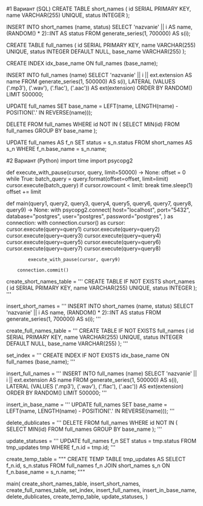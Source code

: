 #1 Вариант (SQL) 
CREATE TABLE short_names (
    id SERIAL PRIMARY KEY,
    name VARCHAR(255) UNIQUE,
    status INTEGER
);

INSERT INTO short_names (name, status)
SELECT
    'nazvanie' || i AS name,
    (RANDOM() * 2)::INT AS status
FROM generate_series(1, 700000) AS s(i);

CREATE TABLE full_names (
    id SERIAL PRIMARY KEY,
    name VARCHAR(255) UNIQUE,
    status INTEGER DEFAULT NULL,
    base_name VARCHAR(255)
);

CREATE INDEX idx_base_name ON full_names (base_name);

INSERT INTO full_names (name)
SELECT
    'nazvanie' || i || ext.extension AS name
FROM generate_series(1, 500000) AS s(i),
LATERAL (VALUES ('.mp3'), ('.wav'), ('.flac'), ('.aac')) AS ext(extension)
ORDER BY RANDOM()
LIMIT 500000;

UPDATE full_names
SET base_name = LEFT(name, LENGTH(name) - POSITION('.' IN REVERSE(name)));

DELETE FROM full_names
WHERE id NOT IN (
    SELECT MIN(id)
    FROM full_names
    GROUP BY base_name
);

UPDATE full_names AS f_n
SET status = s_n.status
FROM short_names AS s_n
WHERE f_n.base_name = s_n.name;

#2 Вариант (Python)
import time
import psycopg2


def execute_with_pause(cursor, query, limit=50000) -> None:
    offset = 0
    while True:
        batch_query = query.format(offset=offset, limit=limit)
        cursor.execute(batch_query)
        if cursor.rowcount < limit:
            break
        time.sleep(1)
        offset += limit


def main(query1, query2, query3, query4, query5, query6, query7, query8, query9) -> None:
    with psycopg2.connect(
        host="localhost",
        port="5432",
        database="postgres",
        user="postgres",
        password="postgres",
    ) as connection:
        with connection.cursor() as cursor:
            cursor.execute(query=query1)
            cursor.execute(query=query2)
            cursor.execute(query=query3)
            cursor.execute(query=query4)
            cursor.execute(query=query5)
            cursor.execute(query=query6)
            cursor.execute(query=query7)
            cursor.execute(query=query8)

            execute_with_pause(cursor, query9)

        connection.commit()


create_short_names_table = '''
CREATE TABLE IF NOT EXISTS short_names (
    id SERIAL PRIMARY KEY,
    name VARCHAR(255) UNIQUE,
    status INTEGER
);
'''

insert_short_names = '''
INSERT INTO short_names (name, status)
SELECT
    'nazvanie' || i AS name,
    (RANDOM() * 2)::INT AS status
FROM generate_series(1, 700000) AS s(i);
'''

create_full_names_table = '''
CREATE TABLE IF NOT EXISTS full_names (
    id SERIAL PRIMARY KEY,
    name VARCHAR(255) UNIQUE,
    status INTEGER DEFAULT NULL,
    base_name VARCHAR(255)
);
'''

set_index = '''
CREATE INDEX IF NOT EXISTS idx_base_name ON full_names (base_name);
'''

insert_full_names = '''
INSERT INTO full_names (name)
SELECT
    'nazvanie' || i || ext.extension AS name
FROM generate_series(1, 500000) AS s(i),
LATERAL (VALUES ('.mp3'), ('.wav'), ('.flac'), ('.aac')) AS ext(extension)
ORDER BY RANDOM()
LIMIT 500000;
'''

insert_in_base_name = '''
UPDATE full_names
SET base_name = LEFT(name, LENGTH(name) - POSITION('.' IN REVERSE(name)));
'''

delete_dublicates = '''
DELETE FROM full_names
WHERE id NOT IN (
    SELECT MIN(id)
    FROM full_names
    GROUP BY base_name
);
'''

update_statuses = '''
    UPDATE full_names f_n
    SET status = tmp.status
    FROM tmp_updates tmp
    WHERE f_n.id = tmp.id;
'''

create_temp_table = """
CREATE TEMP TABLE tmp_updates AS
SELECT f_n.id, s_n.status
FROM full_names f_n
JOIN short_names s_n
ON f_n.base_name = s_n.name;
"""

main(
    create_short_names_table,
    insert_short_names,
    create_full_names_table,
    set_index,
    insert_full_names,
    insert_in_base_name,
    delete_dublicates,
    create_temp_table,
    update_statuses,
)
